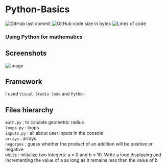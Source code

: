 # Python-Basics

![GitHub last commit](https://img.shields.io/github/last-commit/AlexandreAero/Python-Basics) 
![GitHub code size in bytes](https://img.shields.io/github/languages/code-size/alexandreaero/python-basics)
![Lines of code](https://img.shields.io/tokei/lines/github/alexandreaero/python-basics)

### Using Python for mathematics

## Screenshots
![image](https://user-images.githubusercontent.com/66020831/113889360-74dd2900-97c3-11eb-8b9f-22466c4a69df.png)

## Framework
I used ``Visual Studio Code`` and ``Python``

## Files hierarchy
``math.py`` : to calulate geometric radius   
``loops.py`` : loops   
``inputs.py`` : all about user inputs in the console   
``arrays`` : arrays   
``negorpos`` : guess whether the product of an addition will be positive or negative   
``while`` : initialize two integers: a = 0 and b = 10. Write a loop displaying and incrementing the value of a as long as it remains less than the value of b   
